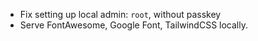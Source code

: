 - Fix setting up local admin: `root`, without passkey
- Serve FontAwesome, Google Font, TailwindCSS locally.
